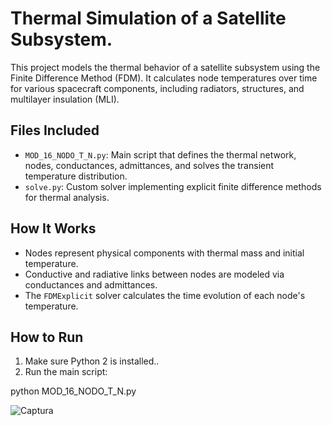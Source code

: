 # Thermal Simulation of a Satellite Subsystem.

This project models the thermal behavior of a satellite subsystem using the Finite Difference Method (FDM). It calculates node temperatures over time for various spacecraft components, including radiators, structures, and multilayer insulation (MLI).

## Files Included

- `MOD_16_NODO_T_N.py`: Main script that defines the thermal network, nodes, conductances, admittances, and solves the transient temperature distribution.
- `solve.py`: Custom solver implementing explicit finite difference methods for thermal analysis.

## How It Works

- Nodes represent physical components with thermal mass and initial temperature.
- Conductive and radiative links between nodes are modeled via conductances and admittances.
- The `FDMExplicit` solver calculates the time evolution of each node's temperature.

## How to Run

1. Make sure Python 2 is installed..
2. Run the main script:



python MOD_16_NODO_T_N.py

![Captura](img/Captura.JPG)



